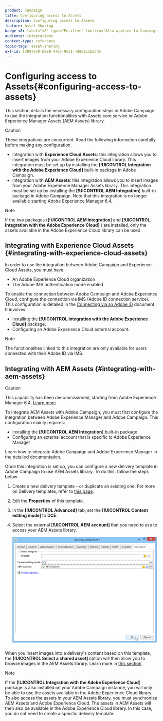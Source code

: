 ```yaml
---
product: campaign
title: Configuring access to Assets
description: Configuring access to Assets
feature: Asset Sharing
badge-v8: label="v8" type="Positive" tooltip="Also applies to Campaign v8"
audience: integrations
content-type: reference
topic-tags: asset-sharing
exl-id: f3897a40-b080-47e5-9e31-4d861c1bacd5
---
```

# Configuring access to Assets{#configuring-access-to-assets}

 

This section details the necessary configuration steps in Adobe Campaign to use the integration functionalities with Assets core service or Adobe Experience Manager Assets (AEM Assets) library.

>[!CAUTION]
>
>These integrations are concurrent. Read the following information carefully before making any configuration.

* Integration with **Experience Cloud Assets**: this integration allows you to insert images from your Adobe Experience Cloud library. This integration must be set up by installing the **[!UICONTROL Integration with the Adobe Experience Cloud]** built-in package in Adobe Campaign.
* Integration with **AEM Assets**: this integration allows you to insert images from your Adobe Experience Manager Assets library. This integration must be set up by installing the **[!UICONTROL AEM Integration]** built-in package in Adobe Campaign. Note that this integration is no longer available starting Adobe Experience Manager 6.4.

>[!NOTE]
>
>If the two packages (**[!UICONTROL AEM Integration]** and **[!UICONTROL Integration with the Adobe Experience Cloud]** ) are installed, only the assets available in the Adobe Experience Cloud library can be used.

## Integrating with Experience Cloud Assets {#integrating-with-experience-cloud-assets}

In order to use the integration between Adobe Campaign and Experience Cloud Assets, you must have:

* An Adobe Experience Cloud organization
* The Adobe IMS authentication mode enabled

To enable the connection between Adobe Campaign and Adobe Experience Cloud, configure the connection via IMS (Adobe ID connection service). This configuration is detailed in the [Connecting via an Adobe ID](../../integrations/using/about-adobe-id.md) document. It involves:

* Installing the **[!UICONTROL Integration with the Adobe Experience Cloud]** package.
* Configuring an Adobe Experience Cloud external account.

>[!NOTE]
>
>The functionalities linked to this integration are only available for users connected with their Adobe ID via IMS.

## Integrating with AEM Assets {#integrating-with-aem-assets}


>[!CAUTION]
>
>This capability has been decommissioned, starting from Adobe Experience Manager 6.4. [Learn more](https://experienceleague.adobe.com/docs/experience-manager-64/release-notes/deprecated-removed-features.html#removed-features)

To integrate AEM Assets with Adobe Campaign, you must first configure the integration between Adobe Experience Manager and Adobe Campaign. This configuration mainly requires:

* Installing the **[!UICONTROL AEM Integration]** built-in package
* Configuring an external account that is specific to Adobe Experience Manager

Learn how to integrate Adobe Campaign and Adobe Experience Manager in the [detailed documentation](../../integrations/using/about-adobe-experience-manager.md).

Once this integration is set up, you can configure a new delivery template in Adobe Campaign to use AEM Assets library. To do this, follow the steps below:

1. Create a new delivery template - or duplicate an existing one. For more on Delivery templates, refer to [this page](../../delivery/using/about-templates.md).
1. Edit the **Properties** of this template.
1. In the **[!UICONTROL Advanced]** tab, set the **[!UICONTROL Content editing mode]** to **DCE**. 
1. Select the external **[!UICONTROL AEM account]** that you need to use to access your AEM Assets library.

   ![](assets/dam_aem_assets1.png)

When you insert images into a delivery's content based on this template, the **[!UICONTROL Select a shared asset]** option will then allow you to browse images in the AEM Assets library. Learn more in [this section](../../integrations/using/inserting-a-shared-asset.md).

>[!NOTE]
>
>If the **[!UICONTROL Integration with the Adobe Experience Cloud]** package is also installed on your Adobe Campaign instance, you will only be able to use the assets available in the Adobe Experience Cloud library. To also access the assets in your AEM Assets library, you must synchronize AEM Assets and Adobe Experience Cloud. The assets in AEM Assets will then also be available in the Adobe Experience Cloud library. In this case, you do not need to create a specific delivery template.
